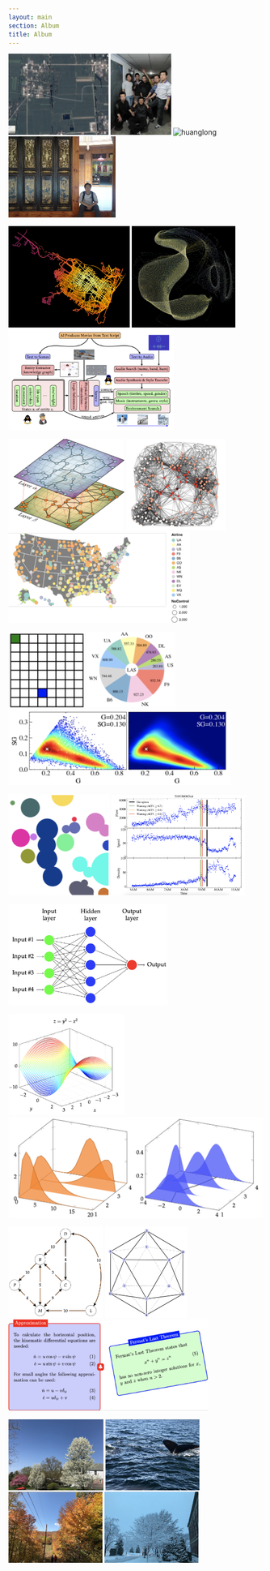 ```yaml
---
layout: main
section: Album 
title: Album
---
```


<img src="/assets/images/album/wu.png" alt="wu" height="160"/>
<img src="/assets/images/album/dirtyhands.png" alt="dirtyhands" height="160"/> 
<img src="/assets/images/album/huanglong.png" alt="huanglong" height="160"/> 
<img src="/assets/images/album/luodai.png" alt="luodai" height="160"/>

[<img src="/assets/images/album/albany_edge_centrality.png" height="200"/>](./sources/albany-driveway)
[<img src="/assets/images/album/nucnet.png" height="200"/>](./sources/nuclear-reaction-network)
<img src="/assets/images/album/genmovie.png" alt="genmovie" height="200"/>

[<img src="/assets/images/album/multilayer.png" height="180"/>](./sources/multilayer)
[<img src="/assets/images/album/random-geometric-graph.png" height="180"/>](./sources/rand-geometric-graph)
[<img src="/assets/images/album/usflightnet.png" height="180"/>](./sources/us-flight-network)

[<img src="/assets/images/album/grid.png" height="150"/>](./sources/grid)
[<img src="/assets/images/album/colored-pie.png" height="150"/>](./sources/colored-pie)
[<img src="/assets/images/album/kde.png" height="150"/>](./sources/kde)

[<img src="/assets/images/album/bubbles.png" height="200"/>](./sources/bubbles)
[<img src="/assets/images/album/ewi-traffic-disruption.png" height="200"/>](./sources/traffic-breakdown)
<!--
[<img src="/assets/images/album/shadownetwork.png" height="200"/>](./sources/shadow-network)
-->
[<img src="/assets/images/album/mlp.png" height="200"/>](./sources/mlp)

[<img src="/assets/images/album/3dsurface.png" height="200"/>](./sources/3dsurface)
[<img src="/assets/images/album/3ddistribution.png" height="200"/>](./sources/3ddistribution)

[<img src="/assets/images/album/weighted-directed-graph.png" height="180"/>](./sources/weighted-directed-graph)
[<img src="/assets/images/album/polyhedra.png" height="180"/>](./sources/polyhedra)
[<img src="/assets/images/album/textbox.png" height="180"/>](./sources/textbox)

<img src="/assets/images/album/spring.png" height="140"/>
<img src="/assets/images/album/summer.png" height="140"/> 
<img src="/assets/images/album/autumn.png" height="140"/> 
<img src="/assets/images/album/winter.png" height="140"/>


